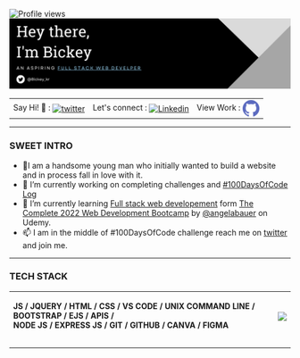  ![Profile views](https://gpvc.arturio.dev/Bickeykr)
![An aspiring full stack Web Developer](https://github.com/Bickeykr/Bickeykr/blob/main/GitHub%20banner.png?raw=true)

<table style="width:100%">
  <tr>
    <td> Say Hi! 👋 : <a href="https://twitter.com/messages/compose?recipient_id=1444903302546673665&text=Hi! 👋" target="_blank"><img align="center" src="https://cdn.jsdelivr.net/gh/devicons/devicon/icons/twitter/twitter-original.svg" alt="twitter"
          height="auto" width="30" /></a></td>
    <td> Let's connect : <a href="https://www.linkedin.com/in/bickey-kumar-117565219/" target="_blank">
        <img align="center" src="https://cdn.jsdelivr.net/gh/devicons/devicon/icons/linkedin/linkedin-original.svg" alt="Linkedin" height="auto" width="30" />
      </a></td>
    <td> View Work : <a href="https://github.com/Bickeykr?tab=repositories" target="_blank">
        <img align="center" src="https://github.com/Bickeykr/Bickeykr/blob/main/github.png?raw=true" alt="Github" height="auto" width="30" />
      </a></td>
  </tr>
</table>


***

### SWEET INTRO
- 🙋I am a handsome young man who initially wanted to build a website and in process fall in love with it.
- 🔭 I’m currently working on completing challenges and [#100DaysOfCode Log](https://github.com/Bickeykr/100-Days-of-Code#100daysofcode-log-)
- 🌱 I’m currently learning [Full stack web developement](https://www.w3schools.com/whatis/whatis_fullstack.asp#:~:text=A%20full%20stack%20web%20developer,ASP%2C%20Python%2C%20or%20Node) form [The Complete 2022 Web Development
Bootcamp](https://www.udemy.com/course/the-complete-web-development-bootcamp/) by [@angelabauer](https://github.com/angelabauer) on Udemy.
- 📫 I am in the middle of #100DaysOfCode challenge reach me on [twitter](https://twitter.com/Bickey_kr) and join me.

***
### TECH STACK


| <p align="left"> JS / JQUERY / HTML / CSS / VS CODE / UNIX COMMAND LINE / BOOTSTRAP / EJS / APIS /  <br> NODE JS / EXPRESS JS / GIT / GITHUB / CANVA / FIGMA </p> | <img align="center" src="https://github-readme-stats.vercel.app/api/top-langs/?username=Bickeykr&theme=dark&hide_border=true" /> |
| ------------- | ------------- |

  
*** 
 
